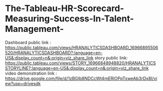 # The-Tableau-HR-Scorecard-Measuring-Success-In-Talent-Management-
Dashboard public link : https://public.tableau.com/views/HRANALYTICSDASHBOARD_16966895506520/HRANALYTICSDASHBOARD?:language=en-US&:display_count=n&:origin=viz_share_link
story public link: https://public.tableau.com/views/STORY_16966848948820/HRANALYTICSSTORYLINE?:language=en-US&:display_count=n&:origin=viz_share_link
video demonstration link : https://drive.google.com/file/d/1zBGIb8NDCcWt4mERlOPpTxweAb3rDx8I/view?usp=drivesdk
